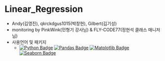# Linear_Regression
- Andy(김영진), qkrckdgus1015(박창현), Gilbert(김기성)
- monitoring by PinkWink(민형기 강사님) & FLY-CODE77(정현석 클래스 매니저님)
- 사용언어 및 패키지
  - [![Python Badge](http://img.shields.io/badge/-Python%20-blue?style=flat-square&&logoColor=yellow&logo=python&link=https://www.python.org/)](https://www.python.org/) [![Pandas Badge](http://img.shields.io/badge/-Pandas%20-blue?style=flat-square&&logoColor=yellow&logo=pandas&link=https://pandas.pydata.org/)](https://pandas.pydata.org/) [![Matplotlib Badge](http://img.shields.io/badge/-Matplotlib%20-blue?style=flat-square&&logoColor=yellow&logo=matplotlib&link=https://matplotlib.org/)](https://matplotlib.org/) [![Seaborn Badge](http://img.shields.io/badge/-Seaborn%20-blue?style=flat-square&&logoColor=yellow&logo=seaborn&link=https://seaborn.pydata.org/)](https://seaborn.pydata.org/)
